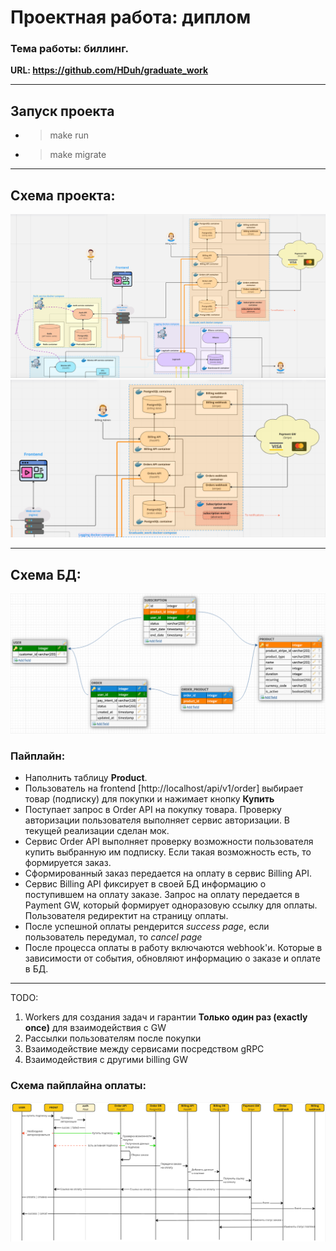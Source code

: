 # Проектная работа: диплом
### Тема работы: биллинг.
**URL: https://github.com/HDuh/graduate_work**

---

## Запуск проекта
* > make run
* > make migrate

---


## Схема проекта:
![img.png](project_schema.png)
![img_1.png](project_schema_graduade_work.png)

---

## Схема БД:
![img.png](database_chema.png)

### Пайплайн:
* Наполнить таблицу **Product**.
* Пользователь на frontend [http://localhost/api/v1/order]  выбирает товар (подписку) для покупки и 
нажимает кнопку **Купить**
* Поступает запрос в Order API на покупку товара. 
Проверку авторизации пользователя выполняет сервис авторизации. В текущей реализации сделан мок.
* Сервис Order API выполняет проверку возможности пользователя купить выбранную им подписку.
Если такая возможность есть, то формируется заказ.
* Сформированный заказ передается на оплату в сервис Billing API.
* Сервис Billing API фиксирует в своей БД информацию о поступившем на оплату заказе.
Запрос на оплату передается в Payment GW, который формирует одноразовую ссылку для оплаты. Пользователя редиректит на страницу оплаты.
* После успешной оплаты рендерится _success page_, если пользователь передумал, то _cancel page_ 
* После процесса оплаты в работу включаются webhook'и. Которые в зависимости от события, обновляют информацию о заказе и оплате в БД.

--- 
TODO:
1. Workers для создания задач и гарантии **Только один раз (exactly once)** для взаимодействия с GW
2. Рассылки пользователям после покупки
3. Взаимодействие между сервисами посредством gRPC
4. Взаимодействия с другими billing GW

### Схема пайплайна оплаты:
![img.png](pipeline_schema.png)

